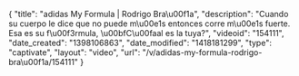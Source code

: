 {
    "title": "adidas My Formula | Rodrigo Bra\u00f1a",
    "description": "Cuando su cuerpo le dice que no puede m\u00e1s entonces corre m\u00e1s fuerte. Esa es su f\u00f3rmula, \u00bfC\u00faal es la tuya?",
    "videoid": "154111",
    "date_created": "1398106863",
    "date_modified": "1418181299",
    "type": "captivate",
    "layout": "video",
    "url": "\/v\/adidas-my-formula-rodrigo-bra\u00f1a\/154111"
}